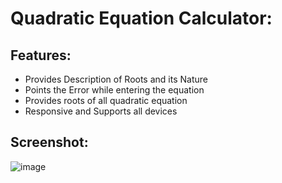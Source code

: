 # Quadratic Equation Calculator:

## Features:

- Provides Description of Roots and its Nature
- Points the Error while entering the equation
- Provides roots of all quadratic equation
- Responsive and Supports all devices

## Screenshot:
![image](https://user-images.githubusercontent.com/77223276/156477627-42af8705-903f-4827-aa2b-2aff20d3a603.png)
